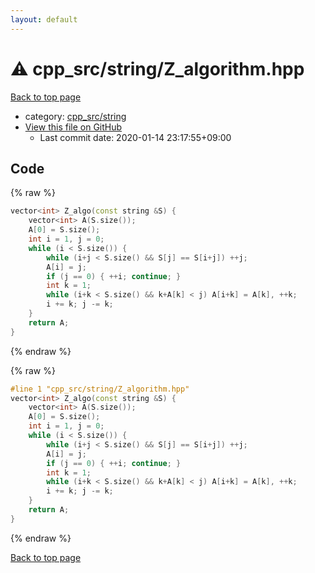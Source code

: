 ```yaml
---
layout: default
---
```


<!-- mathjax config similar to math.stackexchange -->
<script type="text/javascript" async
  src="https://cdnjs.cloudflare.com/ajax/libs/mathjax/2.7.5/MathJax.js?config=TeX-MML-AM_CHTML">
</script>
<script type="text/x-mathjax-config">
  MathJax.Hub.Config({
    TeX: { equationNumbers: { autoNumber: "AMS" }},
    tex2jax: {
      inlineMath: [ ['$','$'] ],
      processEscapes: true
    },
    "HTML-CSS": { matchFontHeight: false },
    displayAlign: "left",
    displayIndent: "2em"
  });
</script>

<script type="text/javascript" src="https://cdnjs.cloudflare.com/ajax/libs/jquery/3.4.1/jquery.min.js"></script>
<script src="https://cdn.jsdelivr.net/npm/jquery-balloon-js@1.1.2/jquery.balloon.min.js" integrity="sha256-ZEYs9VrgAeNuPvs15E39OsyOJaIkXEEt10fzxJ20+2I=" crossorigin="anonymous"></script>
<script type="text/javascript" src="../../../assets/js/copy-button.js"></script>
<link rel="stylesheet" href="../../../assets/css/copy-button.css" />


# :warning: cpp_src/string/Z_algorithm.hpp

<a href="../../../index.html">Back to top page</a>

* category: <a href="../../../index.html#1af93c576686231cc039edb77ac3381f">cpp_src/string</a>
* <a href="{{ site.github.repository_url }}/blob/master/cpp_src/string/Z_algorithm.hpp">View this file on GitHub</a>
    - Last commit date: 2020-01-14 23:17:55+09:00




## Code

<a id="unbundled"></a>
{% raw %}
```cpp
vector<int> Z_algo(const string &S) {
	vector<int> A(S.size());
	A[0] = S.size();
	int i = 1, j = 0;
	while (i < S.size()) {
		while (i+j < S.size() && S[j] == S[i+j]) ++j;
		A[i] = j;
		if (j == 0) { ++i; continue; }
		int k = 1;
		while (i+k < S.size() && k+A[k] < j) A[i+k] = A[k], ++k;
		i += k; j -= k;
	}
	return A;
}
```
{% endraw %}

<a id="bundled"></a>
{% raw %}
```cpp
#line 1 "cpp_src/string/Z_algorithm.hpp"
vector<int> Z_algo(const string &S) {
	vector<int> A(S.size());
	A[0] = S.size();
	int i = 1, j = 0;
	while (i < S.size()) {
		while (i+j < S.size() && S[j] == S[i+j]) ++j;
		A[i] = j;
		if (j == 0) { ++i; continue; }
		int k = 1;
		while (i+k < S.size() && k+A[k] < j) A[i+k] = A[k], ++k;
		i += k; j -= k;
	}
	return A;
}

```
{% endraw %}

<a href="../../../index.html">Back to top page</a>

